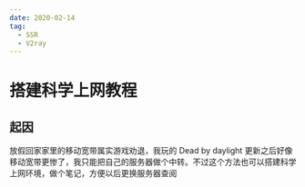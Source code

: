 ```yaml
---
date: 2020-02-14
tag:
  - SSR
  - V2ray
---
```


# 搭建科学上网教程

## 起因

放假回家家里的移动宽带属实游戏劝退，我玩的 Dead by daylight 更新之后好像移动宽带更惨了，我只能把自己的服务器做个中转。不过这个方法也可以搭建科学上网环境，做个笔记，方便以后更换服务器查阅
